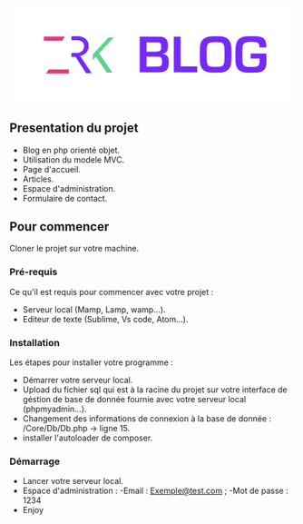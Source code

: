 ![Screenshot](Branding.png)
## Presentation du projet
- Blog en php orienté objet.
- Utilisation du modele MVC.
- Page d'accueil.
- Articles.
- Espace d'administration.
- Formulaire de contact.

## Pour commencer

Cloner le projet sur votre machine.

### Pré-requis

Ce qu'il est requis pour commencer avec votre projet : 

- Serveur local (Mamp, Lamp, wamp...).
- Editeur de texte (Sublime, Vs code, Atom...).

### Installation

Les étapes pour installer votre programme :

- Démarrer votre serveur local.
- Upload du fichier sql qui est à la racine du projet sur votre interface de géstion de base de donnée fournie avec votre serveur local (phpmyadmin...).
- Changement des informations de connexion à la base de donnée : /Core/Db/Db.php -> ligne 15. 
- installer l'autoloader de composer.

### Démarrage

- Lancer votre serveur local.
- Espace d'administration : -Email : Exemple@test.com ; -Mot de passe : 1234
- Enjoy 

